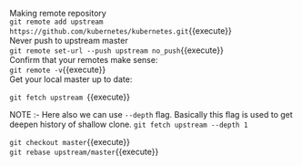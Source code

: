 Making remote repository<br />
`git remote add upstream https://github.com/kubernetes/kubernetes.git`{{execute}}<br />
Never push to upstream master<br />
`git remote set-url --push upstream no_push`{{execute}}<br />
Confirm that your remotes make sense:<br />
`git remote -v`{{execute}}<br />
Get your local master up to date:<br />

`git fetch upstream `{{execute}}<br />

NOTE :- Here also we can use `--depth` flag. Basically this flag is used to get deepen history of shallow clone.
`git fetch upstream --depth 1`<br/>

`git checkout master`{{execute}}<br />
`git rebase upstream/master`{{execute}}